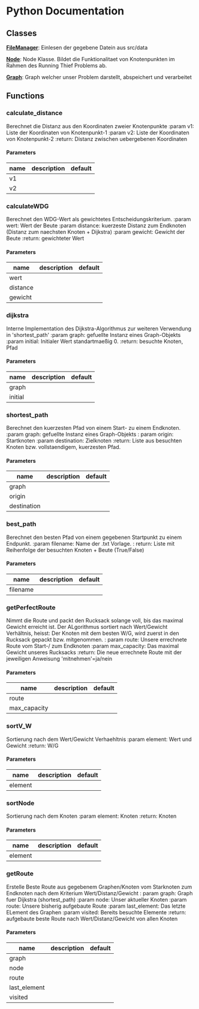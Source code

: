 # Python Documentation

## Classes

**[FileManager](FileManager.md)**: Einlesen der gegebene Datein aus src/data

**[Node](Node.md)**: Node Klasse. Bildet die Funktionalitaet von Knotenpunkten im Rahmen des Running Thief Problems ab.

**[Graph](Graph.md)**: Graph welcher unser Problem darstellt, abspeichert und verarbeitet

## Functions

### calculate_distance

Berechnet die Distanz aus den Koordinaten zweier Knotenpunkte :param v1: Liste der Koordinaten von Knotenpunkt-1 :param
v2: Liste der Koordinaten von Knotenpunkt-2 :return: Distanz zwischen uebergebenen Koordinaten

#### Parameters

name | description | default
--- | --- | ---
v1 |  |
v2 |  |

### calculateWDG

Berechnet den WDG-Wert als gewichtetes Entscheidungskriterium. :param wert: Wert der Beute :param distance: kuerzeste
Distanz zum Endknoten (Distanz zum naechsten Knoten + Dijkstra) :param gewicht: Gewicht der Beute :return: gewichteter
Wert

#### Parameters

name | description | default
--- | --- | ---
wert |  |
distance |  |
gewicht |  |

### dijkstra

Interne Implementation des Dijkstra-Algorithmus zur weiteren Verwendung in 'shortest_path' :param graph: gefuellte
Instanz eines Graph-Objekts :param initial: Initialer Wert standartmaeßig 0. :return: besuchte Knoten, Pfad

#### Parameters

name | description | default
--- | --- | ---
graph |  |
initial |  |

### shortest_path

Berechnet den kuerzesten Pfad von einem Start- zu einem Endknoten. :param graph: gefuellte Instanz eines Graph-Objekts :
param origin: Startknoten :param destination: Zielknoten :return: Liste aus besuchten Knoten bzw. vollstaendigem,
kuerzesten Pfad.

#### Parameters

name | description | default
--- | --- | ---
graph |  |
origin |  |
destination |  |

### best_path

Berechnet den besten Pfad von einem gegebenen Startpunkt zu einem Endpunkt. :param filename: Name der .txt Vorlage. :
return: Liste mit Reihenfolge der besuchten Knoten + Beute (True/False)

#### Parameters

name | description | default
--- | --- | ---
filename |  |

### getPerfectRoute

Nimmt die Route und packt den Rucksack solange voll, bis das maximal Gewicht erreicht ist. Der ALgorithmus sortiert nach
Wert/Gewicht Verhältnis, heisst: Der Knoten mit dem besten W/G, wird zuerst in den Rucksack gepackt bzw. mitgenommen. :
param route: Unsere errechnete Route vom Start-/ zum Endknoten :param max_capacity: Das maximal Gewicht unseres
Rucksacks :return: Die neue errechnete Route mit der jeweiligen Anweisung 'mitnehmen'=ja/nein

#### Parameters

name | description | default
--- | --- | ---
route |  |
max_capacity |  |

### sortV_W

Sortierung nach dem Wert/Gewicht Verhaehltnis :param element: Wert und Gewicht :return: W/G

#### Parameters

name | description | default
--- | --- | ---
element |  |

### sortNode

Sortierung nach dem Knoten :param element: Knoten :return: Knoten

#### Parameters

name | description | default
--- | --- | ---
element |  |

### getRoute

Erstelle Beste Route aus gegebenem Graphen/Knoten vom Starknoten zum Endknoten nach dem Kriterium Wert/Distanz/Gewicht :
param graph: Graph fuer Dijkstra (shortest_path) :param node: Unser aktueller Knoten :param route: Unsere bisherig
aufgebaute Route :param last_element: Das letzte ELement des Graphen :param visited: Bereits besuchte Elemente :return:
aufgebaute beste Route nach Wert/Distanz/Gewicht von allen Knoten

#### Parameters

name | description | default
--- | --- | ---
graph |  |
node |  |
route |  |
last_element |  |
visited |  | 




